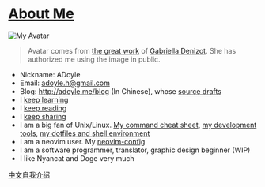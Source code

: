 # [About Me][0]

![My Avatar](https://avatars2.githubusercontent.com/u/1998490?v=3&s=120)
> Avatar comes from [the great work][] of [Gabriella Denizot][]. She has authorized me using the image in public.

- Nickname: ADoyle
- Email: adoyle.h@gmail.com
- Blog: http://adoyle.me/blog (In Chinese), whose [source drafts](https://github.com/adoyle-h/blog)
- I [keep learning](https://github.com/adoyle-h/Today-I-Learned)
- I [keep reading](https://github.com/adoyle-h/What-I-Read)
- I [keep sharing](https://github.com/adoyle-h/Presentations)
- I am a big fan of Unix/Linux. [My command cheat sheet](https://github.com/adoyle-h/my-command-cheat), [my development tools](https://github.com/adoyle-h/my-development-tools), [my dotfiles and shell environment](https://github.com/adoyle-h/dotfiles)
- I am a neovim user. My [neovim-config](https://github.com/adoyle-h/neovim-config)
- I am a software programmer, translator, graphic design beginner (WIP)
- I like Nyancat and Doge very much

[中文自我介绍](http://adoyle.me/blog/about/)


<!-- links -->

[0]: http://adoyle.me/about/
[the great work]: http://simpledesktops.com/browse/desktops/2010/aug/19/classy
[Gabriella Denizot]: http://gabrielladenizot.com/
